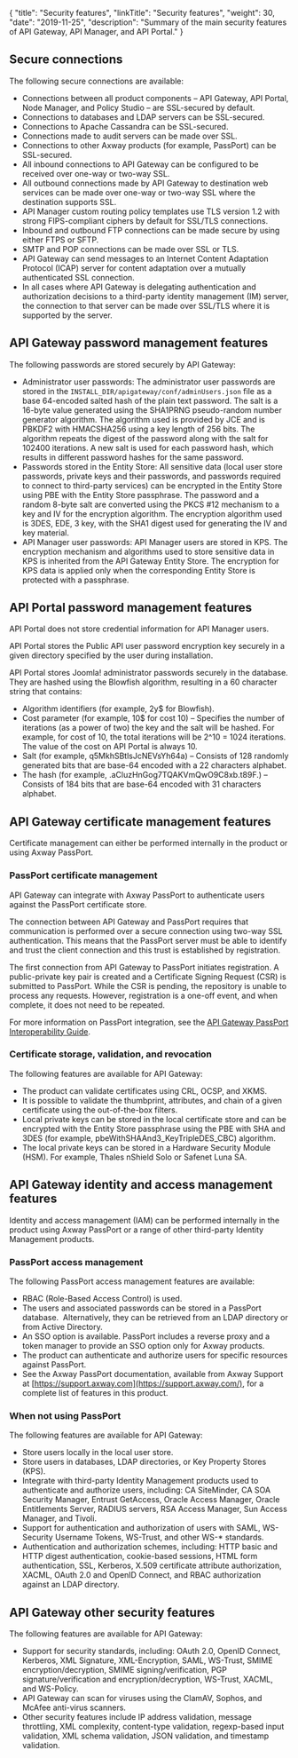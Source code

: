 {
"title": "Security features",
"linkTitle": "Security features",
"weight": 30,
"date": "2019-11-25",
"description": "Summary of the main security features of API Gateway, API Manager, and API Portal."
}

## Secure connections

The following secure connections are available:

* Connections between all product components – API Gateway, API Portal, Node Manager, and Policy Studio – are SSL-secured by default.
* Connections to databases and LDAP servers can be SSL-secured.
* Connections to Apache Cassandra can be SSL-secured.
* Connections made to audit servers can be made over SSL.
* Connections to other Axway products (for example, PassPort) can be SSL-secured.
* All inbound connections to API Gateway can be configured to be received over one-way or two-way SSL.
* All outbound connections made by API Gateway to destination web services can be made over one-way or two-way SSL where the destination supports SSL.
* API Manager custom routing policy templates use TLS version 1.2 with strong FIPS-compliant ciphers by default for SSL/TLS connections.
* Inbound and outbound FTP connections can be made secure by using either FTPS or SFTP.
* SMTP and POP connections can be made over SSL or TLS.
* API Gateway can send messages to an Internet Content Adaptation Protocol (ICAP) server for content adaptation over a mutually authenticated SSL connection.
* In all cases where API Gateway is delegating authentication and authorization decisions to a third-party identity management (IM) server, the connection to that server can be made over SSL/TLS where it is supported by the server.

## API Gateway password management features

The following passwords are stored securely by API Gateway:

* Administrator user passwords: The administrator user passwords are stored in the `INSTALL_DIR/apigateway/conf/adminUsers.json` file as a base 64-encoded salted hash of the plain text password. The salt is a 16-byte value generated using the SHA1PRNG pseudo-random number generator algorithm. The algorithm used is provided by JCE and is PBKDF2 with HMACSHA256 using a key length of 256 bits. The algorithm repeats the digest of the password along with the salt for 102400 iterations. A new salt is used for each password hash, which results in different password hashes for the same password.
* Passwords stored in the Entity Store: All sensitive data (local user store passwords, private keys and their passwords, and passwords required to connect to third-party services) can be encrypted in the Entity Store using PBE with the Entity Store passphrase. The password and a random 8-byte salt are converted using the PKCS #12 mechanism to a key and IV for the encryption algorithm. The encryption algorithm used is 3DES, EDE, 3 key, with the SHA1 digest used for generating the IV and key material.
* API Manager user passwords: API Manager users are stored in KPS. The encryption mechanism and algorithms used to store sensitive data in KPS is inherited from the API Gateway Entity Store. The encryption for KPS data is applied only when the corresponding Entity Store is protected with a passphrase.

## API Portal password management features

API Portal does not store credential information for API Manager users.

API Portal stores the Public API user password encryption key securely in a given directory specified by the user during installation.

API Portal stores Joomla! administrator passwords securely in the database. They are hashed using the Blowfish algorithm, resulting in a 60 character string that contains:

* Algorithm identifiers (for example, 2y\$ for Blowfish).
* Cost parameter (for example, 10\$ for cost 10) – Specifies the number of iterations (as a power of two) the key and the salt will be hashed. For example, for cost of 10, the total iterations will be 2\^10 = 1024 iterations. The value of the cost on API Portal is always 10.
* Salt (for example, q5MkhSBtlsJcNEVsYh64a) – Consists of 128 randomly generated bits that are base-64 encoded with a 22 characters alphabet.
* The hash (for example, .aCluzHnGog7TQAKVmQwO9C8xb.t89F.) – Consists of 184 bits that are base-64 encoded with 31 characters alphabet.

## API Gateway certificate management features

Certificate management can either be performed internally in the product or using Axway PassPort.

### PassPort certificate management

API Gateway can integrate with Axway PassPort to authenticate users against the PassPort certificate store.

The connection between API Gateway and PassPort requires that communication is performed over a secure connection using two-way SSL authentication. This means that the PassPort server must be able to identify and trust the client connection and this trust is established by registration.

The first connection from API Gateway to PassPort initiates registration. A public-private key pair is created and a Certificate Signing Request (CSR) is submitted to PassPort. While the CSR is pending, the repository is unable to process any requests. However, registration is a one-off event, and when complete, it does not need to be repeated.

For more information on PassPort integration, see the [API Gateway PassPort Interoperability Guide](https://docs.axway.com/bundle/APIGateway_77_PassPort_InteropGuide_allOS_en_HTML5).

### Certificate storage, validation, and revocation

The following features are available for API Gateway:

* The product can validate certificates using CRL, OCSP, and XKMS.
* It is possible to validate the thumbprint, attributes, and chain of a given certificate using the out-of-the-box filters.
* Local private keys can be stored in the local certificate store and can be encrypted with the Entity Store passphrase using the PBE with SHA and 3DES (for example, pbeWithSHAAnd3_KeyTripleDES_CBC) algorithm.
* The local private keys can be stored in a Hardware Security Module (HSM). For example, Thales nShield Solo or Safenet Luna SA.

## API Gateway identity and access management features

Identity and access management (IAM) can be performed internally in the product using Axway PassPort or a range of other third-party Identity Management products.

### PassPort access management

The following PassPort access management features are available:

* RBAC (Role-Based Access Control) is used.
* The users and associated passwords can be stored in a PassPort database.  Alternatively, they can be retrieved from an LDAP directory or from Active Directory.
* An SSO option is available. PassPort includes a reverse proxy and a token manager to provide an SSO option only for Axway products.
* The product can authenticate and authorize users for specific resources against PassPort.
* See the Axway PassPort documentation, available from Axway Support at [https://support.axway.com](https://support.axway.com/), for a complete list of features in this product.

### When not using PassPort

The following features are available for API Gateway:

* Store users locally in the local user store.
* Store users in databases, LDAP directories, or Key Property Stores (KPS).
* Integrate with third-party Identity Management products used to authenticate and authorize users, including: CA SiteMinder, CA SOA Security Manager, Entrust GetAccess, Oracle Access Manager, Oracle Entitlements Server, RADIUS servers, RSA Access Manager, Sun Access Manager, and Tivoli.
* Support for authentication and authorization of users with SAML, WS-Security Username Tokens, WS-Trust, and other WS-\* standards.
* Authentication and authorization schemes, including: HTTP basic and HTTP digest authentication, cookie-based sessions, HTML form authentication, SSL, Kerberos, X.509 certificate attribute authorization, XACML, OAuth 2.0 and OpenID Connect, and RBAC authorization against an LDAP directory.

## API Gateway other security features

The following features are available for API Gateway:

* Support for security standards, including: OAuth 2.0, OpenID Connect, Kerberos, XML Signature, XML-Encryption, SAML, WS-Trust, SMIME encryption/decryption, SMIME signing/verification, PGP signature/verification and encryption/decryption, WS-Trust, XACML, and WS-Policy.
* API Gateway can scan for viruses using the ClamAV, Sophos, and McAfee anti-virus scanners.
* Other security features include IP address validation, message throttling, XML complexity, content-type validation, regexp-based input validation, XML schema validation, JSON validation, and timestamp validation.
